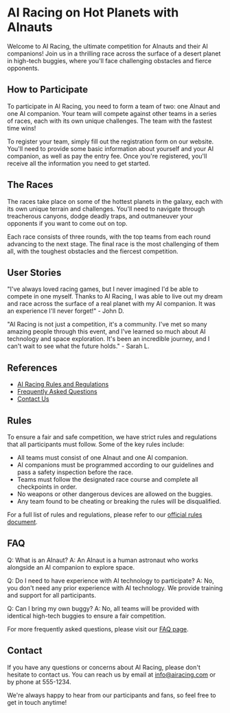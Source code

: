 <!--
Write me content for website with wallpaper which alt text is:

"A team of AInauts and their AI companions racing across the surface of a desert planet in high-tech buggies."

The name/title of the page should not be 1:1 copy of the alt text but rather a real content of the website which is using this wallpaper.

- Use markdown format 
- Start with the heading
- The content should look like a real website 
- Include real sections like references, contact, user stories, etc. use things relevant to the page purpose.
- Feel free to use structure like headings, bullets, numbering, blockquotes, paragraphs, horizontal lines, etc.
- You can use formatting like bold or _italic_
- You can include UTF-8 emojis
- Links should be only #hash anchors (and you can refer to the document itself)
- Do not include images
-->

<!--font:Montserrat-->

# AI Racing on Hot Planets with AInauts

Welcome to AI Racing, the ultimate competition for AInauts and their AI companions! Join us in a thrilling race across the surface of a desert planet in high-tech buggies, where you'll face challenging obstacles and fierce opponents.

## How to Participate

To participate in AI Racing, you need to form a team of two: one AInaut and one AI companion. Your team will compete against other teams in a series of races, each with its own unique challenges. The team with the fastest time wins!

To register your team, simply fill out the registration form on our website. You'll need to provide some basic information about yourself and your AI companion, as well as pay the entry fee. Once you're registered, you'll receive all the information you need to get started.

## The Races

The races take place on some of the hottest planets in the galaxy, each with its own unique terrain and challenges. You'll need to navigate through treacherous canyons, dodge deadly traps, and outmaneuver your opponents if you want to come out on top.

Each race consists of three rounds, with the top teams from each round advancing to the next stage. The final race is the most challenging of them all, with the toughest obstacles and the fiercest competition.

## User Stories

"I've always loved racing games, but I never imagined I'd be able to compete in one myself. Thanks to AI Racing, I was able to live out my dream and race across the surface of a real planet with my AI companion. It was an experience I'll never forget!" - John D.

"AI Racing is not just a competition, it's a community. I've met so many amazing people through this event, and I've learned so much about AI technology and space exploration. It's been an incredible journey, and I can't wait to see what the future holds." - Sarah L.

## References

- [AI Racing Rules and Regulations](#rules)
- [Frequently Asked Questions](#faq)
- [Contact Us](#contact)

## Rules

To ensure a fair and safe competition, we have strict rules and regulations that all participants must follow. Some of the key rules include:

- All teams must consist of one AInaut and one AI companion.
- AI companions must be programmed according to our guidelines and pass a safety inspection before the race.
- Teams must follow the designated race course and complete all checkpoints in order.
- No weapons or other dangerous devices are allowed on the buggies.
- Any team found to be cheating or breaking the rules will be disqualified.

For a full list of rules and regulations, please refer to our [official rules document](#).

## FAQ

Q: What is an AInaut?
A: An AInaut is a human astronaut who works alongside an AI companion to explore space.

Q: Do I need to have experience with AI technology to participate?
A: No, you don't need any prior experience with AI technology. We provide training and support for all participants.

Q: Can I bring my own buggy?
A: No, all teams will be provided with identical high-tech buggies to ensure a fair competition.

For more frequently asked questions, please visit our [FAQ page](#).

## Contact

If you have any questions or concerns about AI Racing, please don't hesitate to contact us. You can reach us by email at info@airacing.com or by phone at 555-1234.

We're always happy to hear from our participants and fans, so feel free to get in touch anytime!
